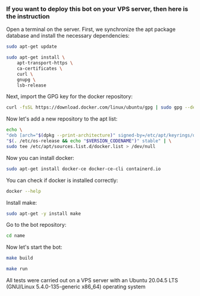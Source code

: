 ### If you want to deploy this bot on your VPS server, then here is the instruction

Open a terminal on the server. First, we synchronize the apt package database and install the necessary
dependencies:

```bash
sudo apt-get update
```

```bash
sudo apt-get install \
    apt-transport-https \
    ca-certificates \
    curl \
    gnupg \
    lsb-release
```

Next, import the GPG key for the docker repository:

```bash
curl -fsSL https://download.docker.com/linux/ubuntu/gpg | sudo gpg --dearmor -o /usr/share/keyrings/docker-archive-keyring.gpg
```

Now let's add a new repository to the apt list:

```bash
echo \
"deb [arch="$(dpkg --print-architecture)" signed-by=/etc/apt/keyrings/docker.gpg] https://download.docker.com/linux/ubuntu \
"$(. /etc/os-release && echo "$VERSION_CODENAME")" stable" | \
sudo tee /etc/apt/sources.list.d/docker.list > /dev/null
```

Now you can install docker:

```bash
sudo apt-get install docker-ce docker-ce-cli containerd.io
```

You can check if docker is installed correctly:

```bash
docker --help
```

Install make:

```bash
sudo apt-get -y install make
```


Go to the bot repository:

```bash
cd name
```

Now let's start the bot:

```bash
make build
```

```bash
make run
```

All tests were carried out on a VPS server with an Ubuntu 20.04.5 LTS (GNU/Linux 5.4.0-135-generic x86_64) operating
system
